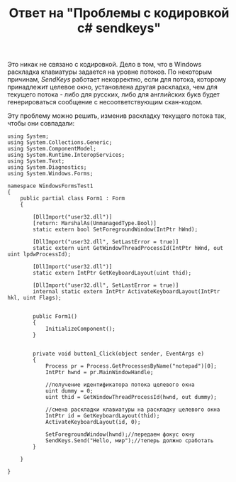 ﻿---
title: "Ответ на \"Проблемы с кодировкой c# sendkeys\""
se.owner.user_id: 240512
se.owner.display_name: "MSDN.WhiteKnight"
se.owner.link: "https://ru.stackoverflow.com/users/240512/msdn-whiteknight"
se.answer_id: 797931
se.question_id: 797658
se.post_type: answer
se.is_accepted: False
---
<p>Это никак не связано с кодировкой. Дело в том, что в Windows раскладка клавиатуры задается на уровне потоков. По некоторым причинам, <em>SendKeys</em> работает некорректно, если для потока, которому принадлежит целевое окно, установлена другая раскладка, чем для текущего потока - либо для русских, либо для английских букв будет генерироваться сообщение с несоответствующим скан-кодом. </p>

<p>Эту проблему можно решить, изменив раскладку текущего потока так, чтобы они совпадали:</p>

<pre><code>using System;
using System.Collections.Generic;
using System.ComponentModel;
using System.Runtime.InteropServices;
using System.Text;
using System.Diagnostics;
using System.Windows.Forms;

namespace WindowsFormsTest1
{
    public partial class Form1 : Form
    {

        [DllImport("user32.dll")]
        [return: MarshalAs(UnmanagedType.Bool)]
        static extern bool SetForegroundWindow(IntPtr hWnd);

        [DllImport("user32.dll", SetLastError = true)]
        static extern uint GetWindowThreadProcessId(IntPtr hWnd, out uint lpdwProcessId);        

        [DllImport("user32.dll")]
        static extern IntPtr GetKeyboardLayout(uint thid);        

        [DllImport("user32.dll", SetLastError = true)]
        internal static extern IntPtr ActivateKeyboardLayout(IntPtr hkl, uint Flags);


        public Form1()
        {
            InitializeComponent();
        }


        private void button1_Click(object sender, EventArgs e)
        {
            Process pr = Process.GetProcessesByName("notepad")[0];
            IntPtr hwnd = pr.MainWindowHandle;            

            //получение идентификатора потока целевого окна
            uint dummy = 0;
            uint thid = GetWindowThreadProcessId(hwnd, out dummy);

            //смена раскладки клавиатуры на раскладку целевого окна
            IntPtr id = GetKeyboardLayout(thid); 
            ActivateKeyboardLayout(id, 0);           

            SetForegroundWindow(hwnd);//передаем фокус окну
            SendKeys.Send("Hello, мир");//теперь должно сработать
        }

    }    

}
</code></pre>
